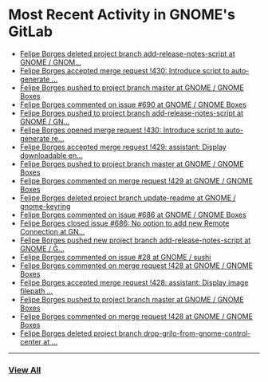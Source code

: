 # Most Recent Activity in GNOME's GitLab

<!-- BLOG-POST-LIST:START -->
- [Felipe Borges deleted project branch add-release-notes-script at GNOME / GNOM...](https://gitlab.gnome.org/GNOME/gnome-boxes/-/commits/add-release-notes-script)
- [Felipe Borges accepted merge request !430: Introduce script to auto-generate ...](https://gitlab.gnome.org/GNOME/gnome-boxes/-/merge_requests/430)
- [Felipe Borges pushed to project branch master at GNOME / GNOME Boxes](https://gitlab.gnome.org/GNOME/gnome-boxes/-/commit/d33ab56588735234d60525353dbbe863bbb92aed)
- [Felipe Borges commented on issue #690 at GNOME / GNOME Boxes](https://gitlab.gnome.org/GNOME/gnome-boxes/-/issues/690#note_1092688)
- [Felipe Borges pushed to project branch add-release-notes-script at GNOME / GN...](https://gitlab.gnome.org/GNOME/gnome-boxes/-/compare/bdfd080a9613ae48737bcb2381fcc6b70b52b974...d33ab56588735234d60525353dbbe863bbb92aed)
- [Felipe Borges opened merge request !430: Introduce script to auto-generate re...](https://gitlab.gnome.org/GNOME/gnome-boxes/-/merge_requests/430)
- [Felipe Borges accepted merge request !429: assistant: Display downloadable en...](https://gitlab.gnome.org/GNOME/gnome-boxes/-/merge_requests/429)
- [Felipe Borges pushed to project branch master at GNOME / GNOME Boxes](https://gitlab.gnome.org/GNOME/gnome-boxes/-/commit/d77f29ea2a4f3430712efd92f381d7cd535b5ae6)
- [Felipe Borges commented on merge request !429 at GNOME / GNOME Boxes](https://gitlab.gnome.org/GNOME/gnome-boxes/-/merge_requests/429#note_1091805)
- [Felipe Borges deleted project branch update-readme at GNOME / gnome-keyring](https://gitlab.gnome.org/GNOME/gnome-keyring/-/commits/update-readme)
- [Felipe Borges commented on issue #686 at GNOME / GNOME Boxes](https://gitlab.gnome.org/GNOME/gnome-boxes/-/issues/686#note_1089435)
- [Felipe Borges closed issue #686: No option to add new Remote Connection at GN...](https://gitlab.gnome.org/GNOME/gnome-boxes/-/issues/686)
- [Felipe Borges pushed new project branch add-release-notes-script at GNOME / G...](https://gitlab.gnome.org/GNOME/gnome-boxes/-/commits/add-release-notes-script)
- [Felipe Borges commented on issue #28 at GNOME / sushi](https://gitlab.gnome.org/GNOME/sushi/-/issues/28#note_1088515)
- [Felipe Borges commented on merge request !428 at GNOME / GNOME Boxes](https://gitlab.gnome.org/GNOME/gnome-boxes/-/merge_requests/428#note_1088512)
- [Felipe Borges accepted merge request !428: assistant: Display image filepath ...](https://gitlab.gnome.org/GNOME/gnome-boxes/-/merge_requests/428)
- [Felipe Borges pushed to project branch master at GNOME / GNOME Boxes](https://gitlab.gnome.org/GNOME/gnome-boxes/-/commit/f205c284d4f0f3560e91287532f28ece8a52385f)
- [Felipe Borges commented on merge request !428 at GNOME / GNOME Boxes](https://gitlab.gnome.org/GNOME/gnome-boxes/-/merge_requests/428#note_1088511)
- [Felipe Borges deleted project branch drop-grilo-from-gnome-control-center at ...](https://gitlab.gnome.org/GNOME/gnome-build-meta/-/commits/drop-grilo-from-gnome-control-center)
<!-- BLOG-POST-LIST:END -->

___

### [View All](https://gitlab.gnome.org/users/felipeborges/activity)
